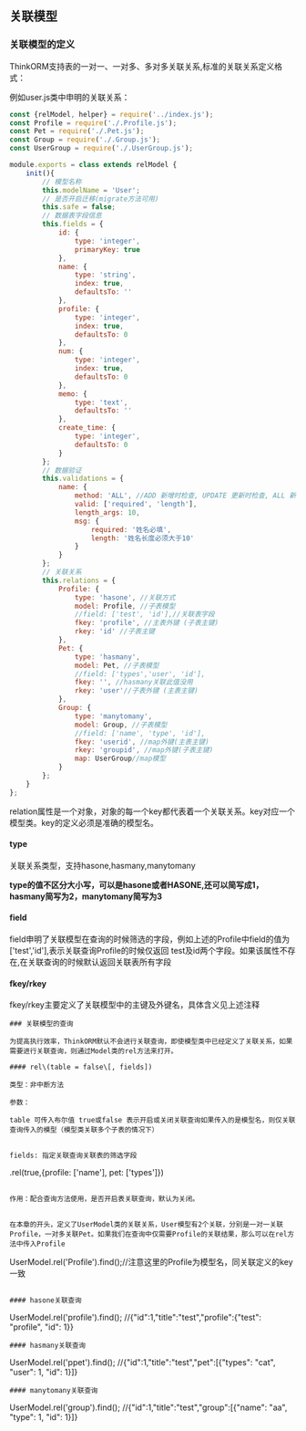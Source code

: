 ## 关联模型

### 关联模型的定义

ThinkORM支持表的一对一、一对多、多对多关联关系,标准的关联关系定义格式：

例如user.js类中申明的关联关系：

```js
const {relModel, helper} = require('../index.js');
const Profile = require('./.Profile.js');
const Pet = require('./.Pet.js');
const Group = require('./.Group.js');
const UserGroup = require('./.UserGroup.js');

module.exports = class extends relModel {
    init(){
        // 模型名称
        this.modelName = 'User';
        // 是否开启迁移(migrate方法可用)
        this.safe = false;
        // 数据表字段信息
        this.fields = {
            id: {
                type: 'integer',
                primaryKey: true
            },
            name: {
                type: 'string',
                index: true,
                defaultsTo: ''
            },
            profile: {
                type: 'integer',
                index: true,
                defaultsTo: 0
            },
            num: {
                type: 'integer',
                index: true,
                defaultsTo: 0
            },
            memo: {
                type: 'text',
                defaultsTo: ''
            },
            create_time: {
                type: 'integer',
                defaultsTo: 0
            }
        };
        // 数据验证
        this.validations = {
            name: {
                method: 'ALL', //ADD 新增时检查, UPDATE 更新时检查, ALL 新增和更新都检查,如果属性不存在则不检查
                valid: ['required', 'length'],
                length_args: 10,
                msg: {
                    required: '姓名必填',
                    length: '姓名长度必须大于10'
                }
            }
        };
        // 关联关系
        this.relations = {
            Profile: {
                type: 'hasone', //关联方式
                model: Profile, //子表模型
                //field: ['test', 'id'],//关联表字段
                fkey: 'profile', //主表外键 (子表主键)
                rkey: 'id' //子表主键
            },
            Pet: {
                type: 'hasmany',
                model: Pet, //子表模型
                //field: ['types','user', 'id'],
                fkey: '', //hasmany关联此值没用
                rkey: 'user'//子表外键 (主表主键)
            },
            Group: {
                type: 'manytomany',
                model: Group, //子表模型
                //field: ['name', 'type', 'id'],
                fkey: 'userid', //map外键(主表主键)
                rkey: 'groupid', //map外键(子表主键)
                map: UserGroup//map模型
            }
        };
    }
};

```
relation属性是一个对象，对象的每一个key都代表着一个关联关系。key对应一个模型类。key的定义必须是准确的模型名。

#### type

关联关系类型，支持hasone,hasmany,manytomany

**type的值不区分大小写，可以是hasone或者HASONE,还可以简写成1，hasmany简写为2，manytomany简写为3**

#### field

field申明了关联模型在查询的时候筛选的字段，例如上述的Profile中field的值为['test','id'],表示关联查询Profile的时候仅返回 test及id两个字段。如果该属性不存在,在关联查询的时候默认返回关联表所有字段

#### fkey/rkey

fkey/rkey主要定义了关联模型中的主键及外键名，具体含义见上述注释


```
### 关联模型的查询

为提高执行效率，ThinkORM默认不会进行关联查询，即使模型类中已经定义了关联关系，如果需要进行关联查询，则通过Model类的rel方法来打开。

#### rel\(table = false\[, fields])

类型：非中断方法

参数：

table 可传入布尔值 true或false 表示开启或关闭关联查询如果传入的是模型名，则仅关联查询传入的模型（模型类关联多个子表的情况下）


fields: 指定关联查询关联表的筛选字段

```

.rel(true,{profile: ['name'], pet: ['types']})

```

作用：配合查询方法使用，是否开启表关联查询，默认为关闭。


在本章的开头，定义了UserModel类的关联关系，User模型有2个关联，分别是一对一关联Profile，一对多关联Pet。如果我们在查询中仅需要Profile的关联结果，那么可以在rel方法中传入Profile
```
UserModel.rel('Profile').find();//注意这里的Profile为模型名，同关联定义的key一致
```

#### hasone关联查询
```
UserModel.rel('profile').find();
//{"id":1,"title":"test","profile":{"test": "profile", "id": 1}}
```
#### hasmany关联查询
```
UserModel.rel('ppet').find();
//{"id":1,"title":"test","pet":[{"types": "cat", "user": 1, "id": 1}]}
```
#### manytomany关联查询
```
UserModel.rel('group').find();
//{"id":1,"title":"test","group":[{"name": "aa", "type": 1, "id": 1}]}
```